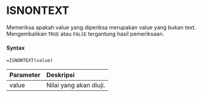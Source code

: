 # ISNONTEXT

Memeriksa apakah value yang diperiksa merupakan value yang bukan text. Mengembalikan `TRUE` atau `FALSE` tergantung hasil pemeriksaan.

#### Syntax

```text
=ISNONTEXT(value)
```

| Parameter | Deskripsi |
| :--- | :--- |
| value | Nilai yang akan diuji. |

